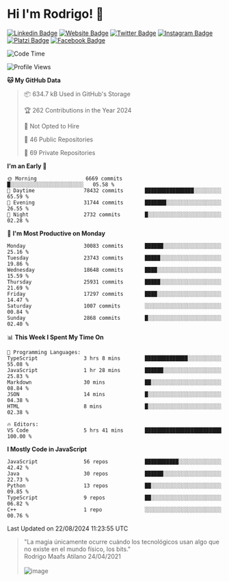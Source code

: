 # Hi I'm Rodrigo! 👋
[![Linkedin Badge](https://img.shields.io/badge/-rmaafs-blue?style=flat&logo=Linkedin&logoColor=white&link=https://www.linkedin.com/in/rmaafs/)](https://www.linkedin.com/in/rmaafs/)
[![Website Badge](https://img.shields.io/badge/-rmaafs.com-0a192f?style=flat&logo=Google-Chrome&logoColor=white&link=https://rmaafs.com)](https://rmaafs.com)
[![Twitter Badge](https://img.shields.io/badge/-@royendero-1ca0f1?style=flat&labelColor=1ca0f1&logo=twitter&logoColor=white&link=https://twitter.com/royendero)](https://twitter.com/royendero)
[![Instagram Badge](https://img.shields.io/badge/-@rmaafs-purple?style=flat&logo=instagram&logoColor=white&link=https://instagram.com/rmaafs/)](https://instagram.com/rmaafs)
[![Platzi Badge](https://img.shields.io/badge/-rmaafs-203845?style=flat&logo=Platzi&logoColor=98CA3F&link=https://platzi.com/p/rmaafs/)](https://platzi.com/p/rmaafs/)
[![Facebook Badge](https://img.shields.io/badge/-rmaafs-046CE4?style=flat&logo=Facebook&logoColor=white&link=https://www.facebook.com/rmaafs/)](https://www.facebook.com/rmaafs/)

<!--START_SECTION:waka-->
![Code Time](http://img.shields.io/badge/Code%20Time-2%2C999%20hrs%2031%20mins-blue)

![Profile Views](http://img.shields.io/badge/Profile%20Views-2-blue)

**🐱 My GitHub Data** 

> 📦 634.7 kB Used in GitHub's Storage 
 > 
> 🏆 262 Contributions in the Year 2024
 > 
> 🚫 Not Opted to Hire
 > 
> 📜 46 Public Repositories 
 > 
> 🔑 69 Private Repositories 
 > 
**I'm an Early 🐤** 

```text
🌞 Morning                6669 commits        █░░░░░░░░░░░░░░░░░░░░░░░░   05.58 % 
🌆 Daytime                78432 commits       ████████████████░░░░░░░░░   65.59 % 
🌃 Evening                31744 commits       ███████░░░░░░░░░░░░░░░░░░   26.55 % 
🌙 Night                  2732 commits        █░░░░░░░░░░░░░░░░░░░░░░░░   02.28 % 
```
📅 **I'm Most Productive on Monday** 

```text
Monday                   30083 commits       ██████░░░░░░░░░░░░░░░░░░░   25.16 % 
Tuesday                  23743 commits       █████░░░░░░░░░░░░░░░░░░░░   19.86 % 
Wednesday                18648 commits       ████░░░░░░░░░░░░░░░░░░░░░   15.59 % 
Thursday                 25931 commits       █████░░░░░░░░░░░░░░░░░░░░   21.69 % 
Friday                   17297 commits       ████░░░░░░░░░░░░░░░░░░░░░   14.47 % 
Saturday                 1007 commits        ░░░░░░░░░░░░░░░░░░░░░░░░░   00.84 % 
Sunday                   2868 commits        █░░░░░░░░░░░░░░░░░░░░░░░░   02.40 % 
```


📊 **This Week I Spent My Time On** 

```text
💬 Programming Languages: 
TypeScript               3 hrs 8 mins        ██████████████░░░░░░░░░░░   55.08 % 
JavaScript               1 hr 28 mins        ██████░░░░░░░░░░░░░░░░░░░   25.83 % 
Markdown                 30 mins             ██░░░░░░░░░░░░░░░░░░░░░░░   08.84 % 
JSON                     14 mins             █░░░░░░░░░░░░░░░░░░░░░░░░   04.38 % 
HTML                     8 mins              █░░░░░░░░░░░░░░░░░░░░░░░░   02.38 % 

🔥 Editors: 
VS Code                  5 hrs 41 mins       █████████████████████████   100.00 % 
```

**I Mostly Code in JavaScript** 

```text
JavaScript               56 repos            ███████████░░░░░░░░░░░░░░   42.42 % 
Java                     30 repos            ██████░░░░░░░░░░░░░░░░░░░   22.73 % 
Python                   13 repos            ██░░░░░░░░░░░░░░░░░░░░░░░   09.85 % 
TypeScript               9 repos             ██░░░░░░░░░░░░░░░░░░░░░░░   06.82 % 
C++                      1 repo              ░░░░░░░░░░░░░░░░░░░░░░░░░   00.76 % 
```




 Last Updated on 22/08/2024 11:23:55 UTC
<!--END_SECTION:waka-->

> "La magia únicamente ocurre cuándo los tecnológicos usan algo que no existe en el mundo físico, los bits."<br>
>  Rodrigo Maafs Atilano 24/04/2021
<br><br>
![image](https://user-images.githubusercontent.com/47652130/116024039-ff6eb680-a612-11eb-8b42-290c8922697e.png)
